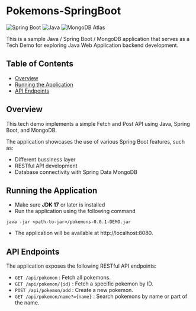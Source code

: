 # Pokemons-SpringBoot

![Spring Boot](https://img.shields.io/badge/Spring%20Boot-3.1.0--M2-brightgreen)
![Java](https://img.shields.io/badge/Java-17-blue)
![MongoDB Atlas](https://img.shields.io/badge/MongoDB-%20Atlas-orange)

This is a sample Java / Spring Boot / MongoDB application that serves as a Tech Demo for exploring Java Web Application backend development.

## Table of Contents
  - [Overview](#overview)
  - [Running the Application](#running-the-application)
  - [API Endpoints](#api-endpoints)

## Overview
This tech demo implements a simple Fetch and Post API using Java, Spring Boot, and MongoDB. 

The application showcases the use of various Spring Boot features, such as:
 - Different bussiness layer  
 - RESTful API development
 - Database connectivity with Spring Data MongoDB


## Running the Application

 - Make sure **JDK 17** or later is installed
 - Run the application using the following command
 ```
 java -jar <path-to-jar>/pokemons-0.0.1-DEMO.jar
 ```
- The application will be available at http://localhost:8080.

## API Endpoints
The application exposes the following RESTful API endpoints:
  - `GET /api/pokemon` : Fetch all pokemons.
  - `GET /api/pokemon/{id}` : Fetch a specific pokemon by ID.
  - `POST /api/pokemon/add` : Create a new pokemon.
  - `GET /api/pokemon/name?={name}` : Search pokemons by name or part of the name.
 
  
 

